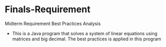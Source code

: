 # Finals-Requirement
Midterm Requirement Best Practices Analysis 
- This is a Java program that solves a system of linear equations using matrices and big decimal. The best practices is applied in this program
